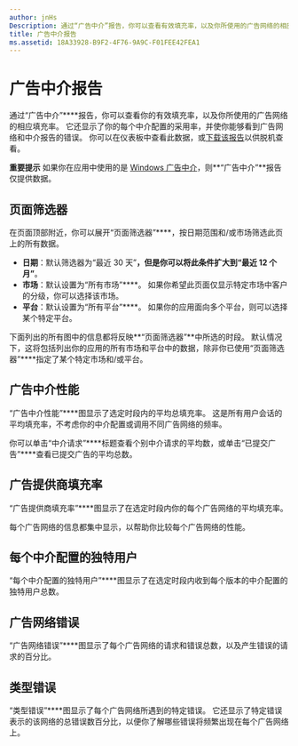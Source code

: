 ```yaml
---
author: jnHs
Description: 通过“广告中介”报告，你可以查看有效填充率，以及你所使用的广告网络的相应填充率。
title: 广告中介报告
ms.assetid: 18A33928-B9F2-4F76-9A9C-F01FEE42FEA1
---
```


# 广告中介报告


通过“广告中介”****报告，你可以查看你的有效填充率，以及你所使用的广告网络的相应填充率。 它还显示了你的每个中介配置的采用率，并使你能够看到广告网络和中介报告的错误。 你可以在仪表板中查看此数据，或[下载该报告](download-analytic-reports.md)以供脱机查看。

**重要提示** 如果你在应用中使用的是 [Windows 广告中介](https://msdn.microsoft.com/library/windows/apps/xaml/dn864359)，则**“广告中介”**报告仅提供数据。

 

## 页面筛选器


在页面顶部附近，你可以展开“页面筛选器”****，按日期范围和/或市场筛选此页上的所有数据。

-   **日期**：默认筛选器为“最近 30 天”****，但是你可以将此条件扩大到“最近 12 个月”****。
-   **市场**：默认设置为“所有市场”****。 如果你希望此页面仅显示特定市场中客户的分级，你可以选择该市场。
-   **平台**：默认设置为“所有平台”****。 如果你的应用面向多个平台，则可以选择某个特定平台。

下面列出的所有图中的信息都将反映**“页面筛选器”**中所选的时段。 默认情况下，这将包括列出你的应用的所有市场和平台中的数据，除非你已使用“页面筛选器”****指定了某个特定市场和/或平台。

## 广告中介性能


“广告中介性能”****图显示了选定时段内的平均总填充率。 这是所有用户会话的平均填充率，不考虑你的中介配置或调用不同广告网络的频率。

你可以单击“中介请求”****标题查看个别中介请求的平均数，或单击“已提交广告”****查看已提交广告的平均总数。

## 广告提供商填充率


“广告提供商填充率”****图显示了在选定时段内你的每个广告网络的平均填充率。

每个广告网络的信息都集中显示，以帮助你比较每个广告网络的性能。

## 每个中介配置的独特用户


“每个中介配置的独特用户”****图显示了在选定时段内收到每个版本的中介配置的独特用户总数。

## 广告网络错误


“广告网络错误”****图显示了每个广告网络的请求和错误总数，以及产生错误的请求的百分比。

## 类型错误


“类型错误”****图显示了每个广告网络所遇到的特定错误。 它还显示了特定错误表示的该网络的总错误数百分比，以便你了解哪些错误将频繁出现在每个广告网络上。

 

 






<!--HONumber=May16_HO2-->


